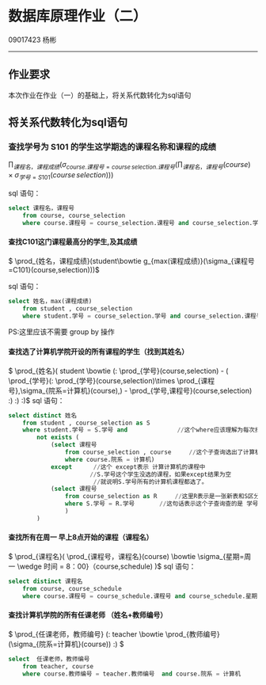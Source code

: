 # 数据库原理作业（二）

09017423 杨彬

***

## 作业要求

本次作业在作业（一）的基础上，将关系代数转化为sql语句

## 将关系代数转化为sql语句

### 查找学号为 S101 的学生这学期选的**课程名称**和**课程的成绩**

$\prod_{课程名，课程成绩}(\sigma_{course.课程号=course\,selection.课程号}(\prod_{课程名，课程号}(course)\times\sigma_{学号=S101}(course\,selection)))$

sql 语句：

```sql
select 课程名，课程号
    from course, course_selection
    where course.课程号 = course_selection.课程号 and course_selection.学号= S101
```

#### 查找C101这门课程最高分的学生,及其成绩

$ \prod_{姓名，课程成绩}(student\bowtie g_{max(课程成绩)}(\sigma_{课程号=C101}(course\,selection)))$

sql 语句：

```sql
select 姓名，max(课程成绩)
    from student , course_selection
    where student.学号 = course_selection.学号 and course_selection.课程号 = C101
```

PS:这里应该不需要 group by 操作


#### 查找选了计算机学院开设的所有课程的学生（找到其姓名）

$ \prod_{姓名}( student \bowtie (\: \prod_{学号}(course\,selection) - ( \prod_{学号}(\: \prod_{学号}(course\,selection)\times \prod_{课程号}\,\sigma_{院系=计算机}(course)\,) - \prod_{学号,课程号}(course\,selection) \:) \:) \:)$
sql 语句：

```sql
select distinct 姓名
    from student , course_selection as S
    where student.学号 = S.学号 and              //这个where应该理解为每次扫描一行
        not exists (
            (select 课程号
                from course_selection , course     //这个子查询选出了计算机的所有课程
                where course.院系 = 计算机)
            except      //这个 except表示 计算计算机的课程中 
                       //S.学号这个学生没选的课程，如果except结果为空
                        //就说明S.学号所有的计算机课程都选了。
            (select 课程号
                from course_selection as R     //这里R表示是一张新表和S区分开
                where S.学号 = R.学号       //这句话表示这个子查询查的是 学号为S.学号的学生选的所有课程
                )
        )

```

#### 查找所有在周一 早上8点开始的课程（课程名）

$ \prod_{课程名}( \prod_{课程号，课程名}(course) \bowtie \sigma_{星期=周一 \wedge 时间 = 8：00}（course\,schedule) )$
sql 语句：

```sql
select distinct 课程名
    from course, course_schedule
    where course.课程号 = course_schedule.课程号 and course_schedule.星期 = 周一 and course_schedule.时间 = 8 :00
```

#### 查找计算机学院的所有任课老师 （姓名+教师编号）

$ \prod_{任课老师，教师编号} (\: teacher \bowtie \prod_{教师编号} (\sigma_{院系=计算机}(course)) \:) $

```sql
select  任课老师，教师编号
    from teacher, course
    where course.教师编号 = teacher.教师编号  and course.院系 = 计算机
```